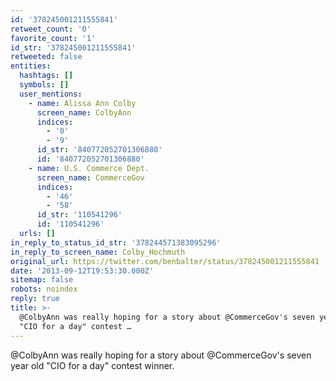 ```yaml
---
id: '378245001211555841'
retweet_count: '0'
favorite_count: '1'
id_str: '378245001211555841'
retweeted: false
entities:
  hashtags: []
  symbols: []
  user_mentions:
    - name: Alissa Ann Colby
      screen_name: ColbyAnn
      indices:
        - '0'
        - '9'
      id_str: '840772052701306880'
      id: '840772052701306880'
    - name: U.S. Commerce Dept.
      screen_name: CommerceGov
      indices:
        - '46'
        - '58'
      id_str: '110541296'
      id: '110541296'
  urls: []
in_reply_to_status_id_str: '378244571383095296'
in_reply_to_screen_name: Colby_Hochmuth
original_url: https://twitter.com/benbalter/status/378245001211555841
date: '2013-09-12T19:53:30.000Z'
sitemap: false
robots: noindex
reply: true
title: >-
  @ColbyAnn was really hoping for a story about @CommerceGov's seven year old
  "CIO for a day" contest …
---
```


@ColbyAnn was really hoping for a story about @CommerceGov's seven year old "CIO for a day" contest winner.